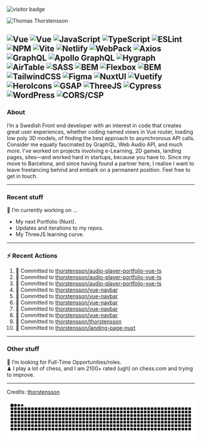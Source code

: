 <img src="https://visitor-badge.laobi.icu/badge?page_id=thorstensson" alt="visitor badge"/></p>

![Thomas Thorstensson](https://github.com/user-attachments/assets/ac4417b0-aae0-422a-b866-3b8120c2d6ff)

![Vue](https://img.shields.io/badge/NUXT-fffff?style=for-the-badge&color=000000)
![Vue](https://img.shields.io/badge/Vue-ffffff?style=for-the-badge&color=000000)
![JavaScript](https://img.shields.io/badge/JavaScript-ffffff?style=for-the-badge&color=000000)
![TypeScript](https://img.shields.io/badge/TypeScript-ffffff?style=for-the-badge&color=000000)
![ESLint](https://img.shields.io/badge/ESLint-ffffff?style=for-the-badge&color=000000)
![NPM](https://img.shields.io/badge/NPM-ffffff?style=for-the-badge&color=000000)
![Vite](https://img.shields.io/badge/Vite-ffffff?style=for-the-badge&color=000000)
![Netlify](https://img.shields.io/badge/Netlify-ffffff?style=for-the-badge&color=000000)
![WebPack](https://img.shields.io/badge/WebPack-ffffff?style=for-the-badge&color=000000)
![Axios](https://img.shields.io/badge/Axios-ffffff?style=for-the-badge&color=000000)
![GraphQL](https://img.shields.io/badge/GraphQL-ffffff?style=for-the-badge&color=000000)
![Apollo GraphQL](https://img.shields.io/badge/Apollo%20GraphQL-ffffff?style=for-the-badge&color=000000)
![Hygraph](https://img.shields.io/badge/Hygraph-ffffff?style=for-the-badge&color=000000)
![AirTable](https://img.shields.io/badge/AirTable-ffffff?style=for-the-badge&color=000000)
![SASS](https://img.shields.io/badge/SASS-ffffff?style=for-the-badge&color=000000)
![BEM](https://img.shields.io/badge/BEM-ffffff?style=for-the-badge&color=000000)
![Flexbox](https://img.shields.io/badge/Flexbox-ffffff?style=for-the-badge&color=000000)
![BEM](https://img.shields.io/badge/BEM-ffffff?style=for-the-badge&color=000000)
![TailwindCSS](https://img.shields.io/badge/TailwindCSS-ffffff?style=for-the-badge&color=000000)
![Figma](https://img.shields.io/badge/Figma-ffffff?style=for-the-badge&color=000000)
![NuxtUI](https://img.shields.io/badge/NuxtUI-ffffff?style=for-the-badge&color=000000)
![Vuetify](https://img.shields.io/badge/Vuetify-ffffff?style=for-the-badge&color=000000)
![HeroIcons](https://img.shields.io/badge/HeroIcons-ffffff?style=for-the-badge&color=000000)
![GSAP](https://img.shields.io/badge/GSAP-ffffff?style=for-the-badge&color=000000)
![ThreeJS](https://img.shields.io/badge/ThreeJS-ffffff?style=for-the-badge&color=000000)
![Cypress](https://img.shields.io/badge/Cypress-ffffff?style=for-the-badge&color=000000)
![WordPress](https://img.shields.io/badge/WordPress-ffffff?style=for-the-badge&color=000000)
![CORS/CSP](https://img.shields.io/badge/CORS/CSP-ffffff?style=for-the-badge&color=000000)
---
### About
I’m a Swedish Front end developer with an interest in code that creates great user experiences, whether coding named views in Vue router, loading low poly 3D models, of finding the best approach to asynchronous API calls. Consider me equally fascinated by GraphQL, Web Audio API, and much more. I've worked on projects involving e-Learning, 2D games, landing pages, sites—and worked hard in startups, because you have to. Since my move to Barcelona, and since having found a partner here, I realise I want to leave freelancing behind and embark on a permanent position. Feel free to get in touch.

---
### Recent stuff
🔭 I’m currently working on ... 
- My next Portfolio (Nuxt).
- Updates and iterations to my repos.
- My ThreeJS learning curve.

---
### :zap: Recent Actions
<!--START_SECTION:activity-->
1. 📝 Committed to [thorstensson/audio-player-portfolio-vue-ts](https://github.com/thorstensson/audio-player-portfolio-vue-ts/commit/0b20f3d7407dfdcd9bc032b779d3f95b349e76c5)
2. 📝 Committed to [thorstensson/audio-player-portfolio-vue-ts](https://github.com/thorstensson/audio-player-portfolio-vue-ts/commit/e2303e0c037eade955a1e2536eb734768fc0604b)
3. 📝 Committed to [thorstensson/audio-player-portfolio-vue-ts](https://github.com/thorstensson/audio-player-portfolio-vue-ts/commit/dd148db97b1e9e92bfda3d2c23bbc3a847e254ae)
4. 📝 Committed to [thorstensson/vue-navbar](https://github.com/thorstensson/vue-navbar/commit/e993d98d1c2cbf78618a8b21e77869585a881565)
5. 📝 Committed to [thorstensson/vue-navbar](https://github.com/thorstensson/vue-navbar/commit/5e3b6f6c384b32d0a0b4bd2019a3368a69a2eabc)
6. 📝 Committed to [thorstensson/vue-navbar](https://github.com/thorstensson/vue-navbar/commit/bccaefa9693683321a7d259a2276496918c076dc)
7. 📝 Committed to [thorstensson/vue-navbar](https://github.com/thorstensson/vue-navbar/commit/98d3e0cb45dd24e338aae0b9d77767f32cdd4363)
8. 📝 Committed to [thorstensson/vue-navbar](https://github.com/thorstensson/vue-navbar/commit/60b130250e2f9814af56ee6266e94ac77078751d)
9. 📝 Committed to [thorstensson/thorstensson](https://github.com/thorstensson/thorstensson/commit/c1f4bb6928059f3d4bacd315683cc0828ab9316b)
10. 📝 Committed to [thorstensson/landing-page-nuxt](https://github.com/thorstensson/landing-page-nuxt/commit/d96f2f631a23e2337330da0b6d5115218f703750)
<!--END_SECTION:activity-->

---
### Other stuff
💼 I’m looking for Full-Time Opportunities/roles.<br>
♟ I play a lot of chess, and I am 2100+ rated (ugh) on chess.com and trying to improve.


-----
Credits: [thorstensson](https://github.com/thorstensson)

![Snake animation](https://raw.githubusercontent.com/thorstensson/thorstensson/output/github-contribution-grid-snake-dark.svg)
